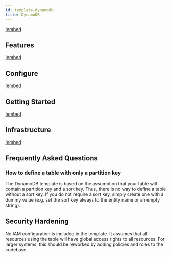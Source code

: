 ```yaml
---
id: template-dynamodb
title: DynamoDB
---
```


[!embed](./about.md)

## Features

[!embed](./features.md)

## Configure

[!embed](./configure.md)

## Getting Started

[!embed](./getting-started.md)

## Infrastructure

[!embed](./../shared/infrastructure.md)


## Frequently Asked Questions

### How to define a table with only a partition key

The DynamoDB template is based on the assumption that your table will contain a partition key and a sort key. Thus, there is no way to define a table without a sort key. If you do not require a sort key, simply create one with a dummy value (e.g. set the sort key always to the entity name or an empty string).

## Security Hardening

No IAM configuration is included in the template. It assumes that all resources using the table will have global access rights to all resources. For larger systems, this should be reworked by adding policies and roles to the codebase.

